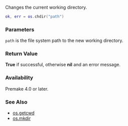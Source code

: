 Changes the current working directory.

```lua
ok, err = os.chdir("path")
```

### Parameters ###

`path` is the file system path to the new working directory.

### Return Value ###

**True** if successful, otherwise **nil** and an error message.

### Availability ###

Premake 4.0 or later.

### See Also ###

* [os.getcwd](os.getcwd.md)
* [os.mkdir](os.mkdir.md)
